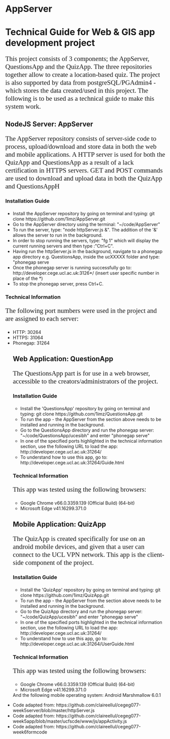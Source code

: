 # AppServer

<h1>Technical Guide for Web & GIS app development project </h1>
<p style="font-family:calibri;font-size:150%;"> 
          This project consists of 3 components; the AppServer, QuestionsApp and the QuizApp. The  three repositories together allow to create a location-based quiz. The project is also supported by data from postgreSQL/PGAdmin4 - which stores the data created/used in this project. The following is to be used as a technical guide to make this system work.</p>
          
<h2> NodeJS Server: AppServer </h2>
          <p style="font-family:calibri;font-size:150%;"> 
                                                        The AppServer repository consists of server-side code to 
                                                        process, upload/download and store data in both the web and mobile
                                                        applications. A HTTP server is used for both the QuizApp and QuestionsApp as a result of a lack certification in HTTPS servers.
  GET and POST commands are used to download and upload data in both the QuizApp and QuestionsAppH</p>

<h3> Installation Guide </h3>
          <p style="font-family:calibri;font-size:150%;">
          <ul>
          <li>Install the AppServer repository by going on terminal and typing: git clone https://github.com/1imz/AppServer.git </li>
          <li>Go to the AppServer directory using the terminal: "~/code/AppServer"</li>
          <li>To run the server, type: "node httpServer.js &". The addition of the '&' allows the server to run in the background.</li>
          <li>In order to stop running the servers, type: "fg 1" which will display the current running servers and then type :"Ctrl+C". 
          <li> Having run the httpServer.js in the background, navigate to a phonegap app directory e.g. QuestionsApp, inside the ucXXXXX folder and type: "phonegap serve
          </li>
            <li>Once the phonegap server is running successfully go to: http://developer.cege.ucl.ac.uk:3126*/ (insert user specific number in place of the *)</li>
          <li>To stop the phonegap server, press Ctrl+C.</li>
          </ul></p>

<h3> Technical Information </h3>
<p style="font-family:calibri;font-size:150%;">
The following port numbers were used in the project and are assigned to each server:
<ul>
          <li>HTTP: 30264</li>
          <li>HTTPS: 31064</li>
          <li>Phonegap: 31264</li>
                                                  
<h2> Web Application: QuestionApp </h2>
<p style="font-family:calibri;font-size:150%;"> The QuestionsApp part is for use in a web browser, accessible to the creators/administrators of the project. </p>

<h3> Installation Guide </h3>
<p style="font-family:calibri; font-size:150%;">
<ul>
<li>Install the 'QuestionsApp' repository by going on terminal and typing: git clone https://github.com/1imz/QuestionsApp.git </li>
<li> To run the app - the AppServer from the section above needs to be installed and running in the background. </li>
<li>Go to the QuestionsApp directory and run the phonegap server: "~/code/QuestionsApp/ucesibh" and enter "phonegap serve"</li>
<li>In one of the specified ports highlighted in the technical information section, use the following URL to load the app: http://developer.cege.ucl.ac.uk:31264/ </li>
<li>To understand how to use this app, go to: http://developer.cege.ucl.ac.uk:31264/Guide.html </li></ul></p>

<h3> Technical Information </h3>
<p style="font-family:calibri; font-size:150%;"> 
This app was tested using the following browsers:
          <ul>
          <li>Google Chrome v66.0.3359.139 (Official Build) (64-bit)</li>
          <li>Microsoft Edge v41.16299.371.0</li>
          </ul></p>

<h2>Mobile Application: QuizApp </h2>
<p style="font-family:calibri;font-size:150%;">The QuizApp is created specifically for use on an android mobile devices,  and given that a user can connect to the UCL VPN network. This app is the client-side component of the project. </p>

<h3> Installation Guide </h3>
<p style="font-family:calibri; font-size:150%;">
<ul>
<li>Install the 'QuizApp' repository by going on terminal and typing: git clone https://github.com/1imz/QuizApp.git </li>
<li> To run the app - the AppServer from the section above needs to be installed and running in the background. </li>
<li>Go to the QuizApp directory and run the phonegap server: "~/code/QuizApp/ucesibh" and enter "phonegap serve"</li>
<li>In one of the specified ports highlighted in the technical information section, use the following URL to load the app: http://developer.cege.ucl.ac.uk:31264/ </li>
<li>To understand how to use this app, go to: http://developer.cege.ucl.ac.uk:31264/UserGuide.html </li></ul></p>

<h3> Technical Information </h3>
<p style="font-family:calibri; font-size:150%;"> 
This app was tested using the following browsers:
          <ul>
          <li>Google Chrome v66.0.3359.139 (Official Build) (64-bit)</li>
          <li>Microsoft Edge v41.16299.371.0</li>
          </ul>
And the following mobile operating system:
          Android Marshmallow 6.0.1</p>

<li>Code adapted from: https://github.com/claireellul/cegeg077-week5server/blob/master/httpServer.js</li>
<li>Code adapted from: https://github.com/claireellul/cegeg077-week5app/blob/master/ucfscde/www/js/appActivity.js</li>
<li>Code adapted from: https://github.com/claireellul/cegeg077-week6formcode</li>

            
          
            
